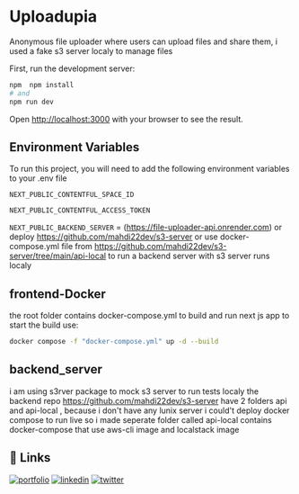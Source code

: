 # Uploadupia

Anonymous file uploader where users can upload files and share them, i used a fake s3 server localy to manage files

First, run the development server:

```bash
npm  npm install
# and
npm run dev
```

Open [http://localhost:3000](http://localhost:3000) with your browser to see the result.

## Environment Variables

To run this project, you will need to add the following environment variables to your .env file

`NEXT_PUBLIC_CONTENTFUL_SPACE_ID`

`NEXT_PUBLIC_CONTENTFUL_ACCESS_TOKEN`

`NEXT_PUBLIC_BACKEND_SERVER` = (https://file-uploader-api.onrender.com) or deploy https://github.com/mahdi22dev/s3-server or use docker-compose.yml file from https://github.com/mahdi22dev/s3-server/tree/main/api-local to run a backend server with s3 server runs localy

## frontend-Docker

the root folder contains docker-compose.yml to build and run next js app to start the build use:

```bash
docker compose -f "docker-compose.yml" up -d --build
```

## backend_server

i am using s3rver package to mock s3 server to run tests localy
the backend repo https://github.com/mahdi22dev/s3-server have 2 folders api and api-local , because i don't have any lunix server i could't deploy docker compose to run live so i made seperate folder called api-local contains docker-compose that use aws-cli image and localstack image

## 🔗 Links

[![portfolio](https://img.shields.io/badge/my_portfolio-000?style=for-the-badge&logo=ko-fi&logoColor=white)](https://mahdi22dev.vercel.app)
[![linkedin](https://img.shields.io/badge/linkedin-0A66C2?style=for-the-badge&logo=linkedin&logoColor=white)](https://www.linkedin.com/in/elmahdi-elidrissi/)
[![twitter](https://img.shields.io/badge/twitter-1DA1F2?style=for-the-badge&logo=twitter&logoColor=white)](https://twitter.com/mahdiidris60201)
